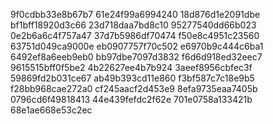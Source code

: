 9f0cdbb33e8b67b7
61e24f99a6994240
18d876d1e2091dbe
bf1bff18920d3c66
23d718daa7bd8c10
95277540dd66b023
0e2b6a6c4f757a47
37d7b5986df70474
f50e8c4951c23560
63751d049ca9000e
eb0907757f70c502
e6970b9c444c6ba1
6492ef8a6eeb9eb0
bb97dbe7097d3832
f6d6d918ed32eec7
9615515bff0f5be2
4b22627ee4b7b924
3aeef8956cbfec3f
59869fd2b031ce67
ab49b393cd11e860
f3bf587c7c18e9b5
f28bb968cae272a0
cf245aacf2d453e9
8efa9735eaa7405b
0796cd6f49818413
44e439fefdc2f62e
701e0758a133421b
68e1ae668e53c2ec
